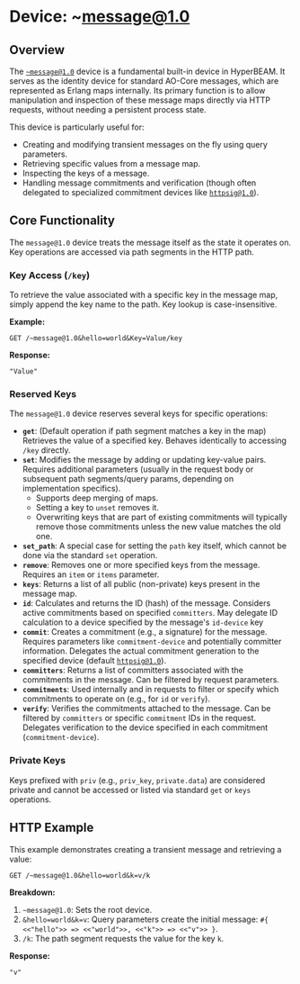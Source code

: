 # Device: ~message@1.0

## Overview

The [`~message@1.0`](../resources/source-code/dev_message.md) device is a fundamental built-in device in HyperBEAM. It serves as the identity device for standard AO-Core messages, which are represented as Erlang maps internally. Its primary function is to allow manipulation and inspection of these message maps directly via HTTP requests, without needing a persistent process state.

This device is particularly useful for:

*   Creating and modifying transient messages on the fly using query parameters.
*   Retrieving specific values from a message map.
*   Inspecting the keys of a message.
*   Handling message commitments and verification (though often delegated to specialized commitment devices like [`httpsig@1.0`](../resources/source-code/dev_codec_httpsig.md)).

## Core Functionality

The `message@1.0` device treats the message itself as the state it operates on. Key operations are accessed via path segments in the HTTP path.

### Key Access (`/key`)

To retrieve the value associated with a specific key in the message map, simply append the key name to the path. Key lookup is case-insensitive.

**Example:**

```
GET /~message@1.0&hello=world&Key=Value/key
```

**Response:**

```
"Value"
```

### Reserved Keys

The `message@1.0` device reserves several keys for specific operations:

*   **`get`**: (Default operation if path segment matches a key in the map) Retrieves the value of a specified key. Behaves identically to accessing `/key` directly.
*   **`set`**: Modifies the message by adding or updating key-value pairs. Requires additional parameters (usually in the request body or subsequent path segments/query params, depending on implementation specifics).
    *   Supports deep merging of maps.
    *   Setting a key to `unset` removes it.
    *   Overwriting keys that are part of existing commitments will typically remove those commitments unless the new value matches the old one.
*   **`set_path`**: A special case for setting the `path` key itself, which cannot be done via the standard `set` operation.
*   **`remove`**: Removes one or more specified keys from the message. Requires an `item` or `items` parameter.
*   **`keys`**: Returns a list of all public (non-private) keys present in the message map.
*   **`id`**: Calculates and returns the ID (hash) of the message. Considers active commitments based on specified `committers`. May delegate ID calculation to a device specified by the message's `id-device` key
*   **`commit`**: Creates a commitment (e.g., a signature) for the message. Requires parameters like `commitment-device` and potentially committer information. Delegates the actual commitment generation to the specified device (default [`httpsig@1.0`](../resources/source-code/dev_codec_httpsig.md)).
*   **`committers`**: Returns a list of committers associated with the commitments in the message. Can be filtered by request parameters.
*   **`commitments`**: Used internally and in requests to filter or specify which commitments to operate on (e.g., for `id` or `verify`).
*   **`verify`**: Verifies the commitments attached to the message. Can be filtered by `committers` or specific `commitment` IDs in the request. Delegates verification to the device specified in each commitment (`commitment-device`).

### Private Keys

Keys prefixed with `priv` (e.g., `priv_key`, `private.data`) are considered private and cannot be accessed or listed via standard `get` or `keys` operations.

## HTTP Example

This example demonstrates creating a transient message and retrieving a value:

```
GET /~message@1.0&hello=world&k=v/k
```

**Breakdown:**

1.  `~message@1.0`: Sets the root device.
2.  `&hello=world&k=v`: Query parameters create the initial message: `#{ <<"hello">> => <<"world">>, <<"k">> => <<"v">> }`.
3.  `/k`: The path segment requests the value for the key `k`.

**Response:**

```
"v"
``` 